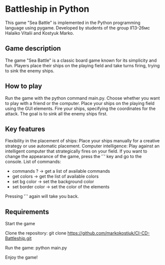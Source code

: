 # Battleship in Python
This game "Sea Battle" is implemented in the Python programming language using pygame.
Developed by students of the group ІПЗ-26мс Halaiko Vitalii and Kostyuk Marko.

## Game description
The game "Sea Battle" is a classic board game known for its simplicity and fun. Players place their ships on the playing field and take turns firing, trying to sink the enemy ships.

## How to play
Run the game with the python command main.py.
Choose whether you want to play with a friend or the computer.
Place your ships on the playing field using the GUI elements.
Fire your ships, specifying the coordinates for the attack.
The goal is to sink all the enemy ships first.

## Key features
Flexibility in the placement of ships: Place your ships manually for a creative strategy or use automatic placement.
Computer intelligence: Play against an intelligent computer that strategically fires on your field.
If you want to change the appearance of the game, press the '`' key and go to the console. List of commands:

 - commands ? -> get a list of available commands
 - get colors -> get the list of available colors
 - set bg color <COLOR> -> set the background color
 - set border color <COLOR> -> set the color of the elements
   
Pressing '`' again will take you back.

## Requirements
Start the game

Clone the repository: git clone https://github.com/markokostiuk/CI-CD-Battleship.git

Run the game: python main.py

Enjoy the game!
